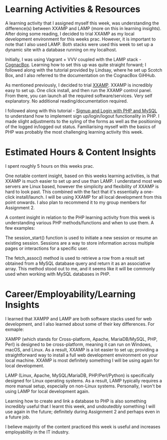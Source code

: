 # **Learning Activities & Resources**
A learning activity that I assigned myself this week, was understanding the difference(s) between XXAMP and LAMP (more on this in learning insights). After doing some reading, I decided to trial XXAMP as my local development environment for this weeks prac. However, it is important to note that I also used LAMP. Both stacks were used this week to set up a dynamic site with a database running on my localhost.

Initially, I was using Vagrant + VVV coupled with the LAMP stack - [CognacBox](https://www.youtube.com/watch?v=y6Shl6tS5zE&t=347s). Learning how to set this up was quite straight forward; I followed along with the tutorial provided by Lindsay, where he set up Scotch Box, and I also referred to the documentation on the CognacBox GiHHub. 

As mentioned previously, I decided to trial [XXAMP](https://www.apachefriends.org/download.html). XXAMP is incredibly easy to set up. One click install, and then run the XXAMP control panel. From there, you can launch all the required software/services. Very self explanatory. No additional reading/documentation required. 

I followed along with this tutorial - [Signup and Login with PHP and MySQL](https://www.youtube.com/watch?v=5L9UhOnuos0&t=2136s) to understand how to implement sign up/login/logout functionality in PHP. I made slight adjustments to the syling of the forms as well as the positioning of the logged in/logged out status. Familiarising myself with the basics of PHP was probably the most challenging learning activity this week. 

# **Estimated Hours & Content Insights**
I spent roughly 5 hours on this weeks prac.

One notable content insight, based on this weeks learning activities, is that XXAMP is much easier to set up and use than LAMP. I understand most web servers are Linux based, however the simplicity and flexibility of XXAMP is hard to look past. This combined with the fact that it's essentially a one-click install/launch. I will be using XXAMP for all local development from this point onwards. I also plan to recommend it to my group members for Assignment 2. 

A content insight in relation to the PHP learning activity from this week is understanding various PHP methods/functions and when to use them. A few examples:

The session_start() function is used to initiate a new session or resume an existing session. Sessions are a way to store information across multiple pages or interactions for a specific user.

The fetch_assoc() method is used to retrieve a row from a result set obtained from a MySQL database query and return it as an associative array. This method stood out to me, and it seems like it will be commonly used when working with MySQL databases in PHP.

# **Career/Employability/Learning Insights**
I learned that XAMPP and LAMP are both software stacks used for web development, and I also learned about some of their key differences. For exmaple:

XAMPP (which stands for Cross-platform, Apache, MariaDB/MySQL, PHP, Perl) is designed to be cross-platform, meaning it can run on Windows, macOS, and Linux. As a result, XXAMP is a lot easier to set up; providing a straightforward way to install a full web development environment on your local machine. XXAMP is most definitely something I will be using again for local development.

LAMP (Linux, Apache, MySQL/MariaDB, PHP/Perl/Python) is specifically designed for Linux operating systems. As a result, LAMP typically requires a more manual setup, especially on non-Linux systems. Personally, I won't be using LAMP for local development again. 

Learning how to create and link a database to PHP is also something incredibly useful that I learnt this week, and undoutedbly something I will use again in the future; definitely during Assignment 2 and perhaps even in a future job. 
 
I believe majority of the content practiced this week is useful and increases employability in the IT industry. 